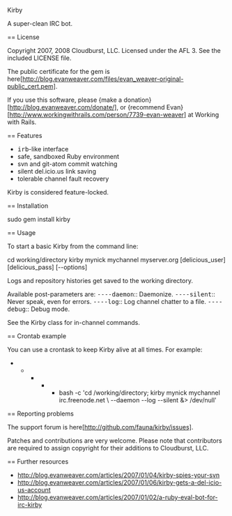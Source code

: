 
Kirby

A super-clean IRC bot.

== License

Copyright 2007, 2008 Cloudburst, LLC. Licensed under the AFL 3. See the included LICENSE file. 

The public certificate for the gem is here[http://blog.evanweaver.com/files/evan_weaver-original-public_cert.pem]. 

If you use this software, please {make a donation}[http://blog.evanweaver.com/donate/], or {recommend Evan}[http://www.workingwithrails.com/person/7739-evan-weaver] at Working with Rails.

== Features

* <tt>irb</tt>-like interface
* safe, sandboxed Ruby environment
* svn and git-atom commit watching
* silent del.icio.us link saving
* tolerable channel fault recovery

Kirby is considered feature-locked. 

== Installation

  sudo gem install kirby

== Usage

To start a basic Kirby from the command line:

  cd working/directory
  kirby mynick mychannel myserver.org [delicious_user] [delicious_pass] [--options]
  
Logs and repository histories get saved to the working directory.

Available post-parameters are:
<tt>----daemon</tt>:: Daemonize.
<tt>----silent</tt>:: Never speak, even for errors.
<tt>----log</tt>:: Log channel chatter to a file.
<tt>----debug</tt>:: Debug mode.

See the Kirby class for in-channel commands.

== Crontab example

You can use a crontask to keep Kirby alive at all times. For example: 

  * * * * * bash -c 'cd /working/directory; kirby mynick mychannel irc.freenode.net \ 
  --daemon --log --silent &> /dev/null' 

== Reporting problems

The support forum is here[http://github.com/fauna/kirby/issues].

Patches and contributions are very welcome. Please note that contributors are required to assign copyright for their additions to Cloudburst, LLC.

== Further resources

* http://blog.evanweaver.com/articles/2007/01/04/kirby-spies-your-svn
* http://blog.evanweaver.com/articles/2007/01/06/kirby-gets-a-del-icio-us-account
* http://blog.evanweaver.com/articles/2007/01/02/a-ruby-eval-bot-for-irc-kirby
